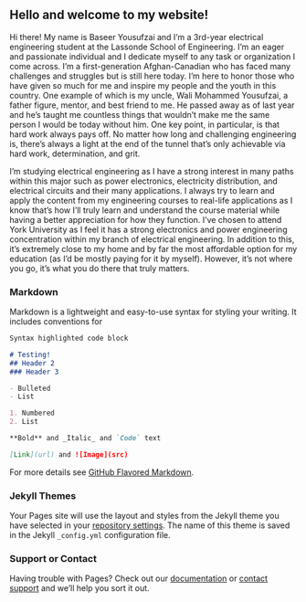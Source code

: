 ## Hello and welcome to my website!

Hi there! My name is Baseer Yousufzai and I’m a 3rd-year electrical engineering student
at the Lassonde School of Engineering. I’m an eager and passionate individual and I dedicate
myself to any task or organization I come across. I’m a first-generation Afghan-Canadian who
has faced many challenges and struggles but is still here today. I’m here to honor those who
have given so much for me and inspire my people and the youth in this country. One example of
which is my uncle, Wali Mohammed Yousufzai, a father figure, mentor, and best friend to me.
He passed away as of last year and he’s taught me countless things that wouldn’t make me the
same person I would be today without him. One key point, in particular, is that hard work always
pays off. No matter how long and challenging engineering is, there’s always a light at the end of
the tunnel that’s only achievable via hard work, determination, and grit.

I’m studying electrical engineering as I have a strong interest in many paths within this major
such as power electronics, electricity distribution, and electrical circuits and their many
applications. I always try to learn and apply the content from my engineering courses to real-life
applications as I know that’s how I’ll truly learn and understand the course material while having
a better appreciation for how they function. I’ve chosen to attend York University as I feel it has
a strong electronics and power engineering concentration within my branch of electrical
engineering. In addition to this, it’s extremely close to my home and by far the most affordable
option for my education (as I’d be mostly paying for it by myself). However, it’s not where you
go, it’s what you do there that truly matters.

### Markdown

Markdown is a lightweight and easy-to-use syntax for styling your writing. It includes conventions for

```markdown
Syntax highlighted code block

# Testing!
## Header 2
### Header 3

- Bulleted
- List

1. Numbered
2. List

**Bold** and _Italic_ and `Code` text

[Link](url) and ![Image](src)
```

For more details see [GitHub Flavored Markdown](https://guides.github.com/features/mastering-markdown/).

### Jekyll Themes

Your Pages site will use the layout and styles from the Jekyll theme you have selected in your [repository settings](https://github.com/Yousufzai-Baseer-216420770/portfolio/settings). The name of this theme is saved in the Jekyll `_config.yml` configuration file.

### Support or Contact

Having trouble with Pages? Check out our [documentation](https://docs.github.com/categories/github-pages-basics/) or [contact support](https://support.github.com/contact) and we’ll help you sort it out.
